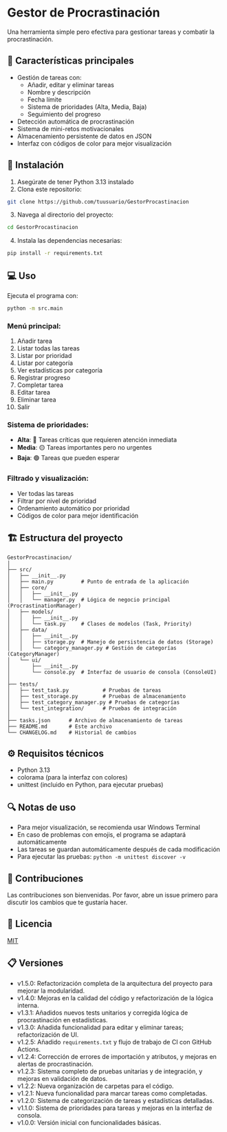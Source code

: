 # Gestor de Procrastinación

Una herramienta simple pero efectiva para gestionar tareas y combatir la procrastinación.

## 🎯 Características principales

- Gestión de tareas con:
  - Añadir, editar y eliminar tareas
  - Nombre y descripción
  - Fecha límite
  - Sistema de prioridades (Alta, Media, Baja)
  - Seguimiento del progreso
- Detección automática de procrastinación
- Sistema de mini-retos motivacionales
- Almacenamiento persistente de datos en JSON
- Interfaz con códigos de color para mejor visualización

## 🚀 Instalación

1. Asegúrate de tener Python 3.13 instalado
2. Clona este repositorio:
```bash
git clone https://github.com/tuusuario/GestorProcastinacion
```
3. Navega al directorio del proyecto:
```bash
cd GestorProcastinacion
```
4. Instala las dependencias necesarias:
```bash
pip install -r requirements.txt
```

## 💻 Uso

Ejecuta el programa con:

```bash
python -m src.main
```

### Menú principal:
1. Añadir tarea
2. Listar todas las tareas
3. Listar por prioridad
4. Listar por categoría
5. Ver estadísticas por categoría
6. Registrar progreso
7. Completar tarea
8. Editar tarea
9. Eliminar tarea
10. Salir

### Sistema de prioridades:
- **Alta**: 🔴 Tareas críticas que requieren atención inmediata
- **Media**: 🟡 Tareas importantes pero no urgentes
- **Baja**: 🟢 Tareas que pueden esperar

### Filtrado y visualización:
- Ver todas las tareas
- Filtrar por nivel de prioridad
- Ordenamiento automático por prioridad
- Códigos de color para mejor identificación

## 🏗️ Estructura del proyecto

```
GestorProcastinacion/
│
├── src/
│   ├── __init__.py
│   ├── main.py         # Punto de entrada de la aplicación
│   ├── core/
│   │   ├── __init__.py
│   │   └── manager.py  # Lógica de negocio principal (ProcrastinationManager)
│   ├── models/
│   │   ├── __init__.py
│   │   └── task.py     # Clases de modelos (Task, Priority)
│   ├── data/
│   │   ├── __init__.py
│   │   ├── storage.py  # Manejo de persistencia de datos (Storage)
│   │   └── category_manager.py # Gestión de categorías (CategoryManager)
│   └── ui/
│       ├── __init__.py
│       └── console.py  # Interfaz de usuario de consola (ConsoleUI)
│
├── tests/
│   ├── test_task.py           # Pruebas de tareas
│   ├── test_storage.py        # Pruebas de almacenamiento
│   ├── test_category_manager.py # Pruebas de categorías
│   └── test_integration/      # Pruebas de integración
│
├── tasks.json      # Archivo de almacenamiento de tareas
├── README.md       # Este archivo
└── CHANGELOG.md    # Historial de cambios
```

## ⚙️ Requisitos técnicos
- Python 3.13
- colorama (para la interfaz con colores)
- unittest (incluido en Python, para ejecutar pruebas)

## 🔍 Notas de uso
- Para mejor visualización, se recomienda usar Windows Terminal
- En caso de problemas con emojis, el programa se adaptará automáticamente
- Las tareas se guardan automáticamente después de cada modificación
- Para ejecutar las pruebas: `python -m unittest discover -v`

## 🤝 Contribuciones

Las contribuciones son bienvenidas. Por favor, abre un issue primero para discutir los cambios que te gustaría hacer.

## 📝 Licencia

[MIT](https://choosealicense.com/licenses/mit/)

## 📋 Versiones
- v1.5.0: Refactorización completa de la arquitectura del proyecto para mejorar la modularidad.
- v1.4.0: Mejoras en la calidad del código y refactorización de la lógica interna.
- v1.3.1: Añadidos nuevos tests unitarios y corregida lógica de procrastinación en estadísticas.
- v1.3.0: Añadida funcionalidad para editar y eliminar tareas; refactorización de UI.
- v1.2.5: Añadido `requirements.txt` y flujo de trabajo de CI con GitHub Actions.
- v1.2.4: Corrección de errores de importación y atributos, y mejoras en alertas de procrastinación.
- v1.2.3: Sistema completo de pruebas unitarias y de integración, y mejoras en validación de datos.
- v1.2.2: Nueva organización de carpetas para el código.
- v1.2.1: Nueva funcionalidad para marcar tareas como completadas.
- v1.2.0: Sistema de categorización de tareas y estadísticas detalladas.
- v1.1.0: Sistema de prioridades para tareas y mejoras en la interfaz de consola.
- v1.0.0: Versión inicial con funcionalidades básicas.
